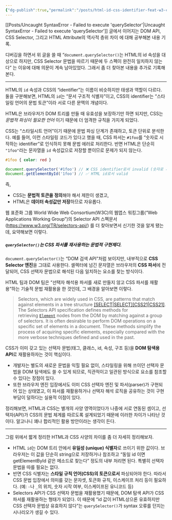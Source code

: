 ```yaml
---
{"dg-publish":true,"permalink":"/posts/html-id-css-identifier-feat-w3-c-selector-api/","tags":["HTML","CSS"],"created":"2025-10-29","updated":"2025-10-29"}
---
```


[[Posts/Uncaught SyntaxError - Failed to execute 'querySelector'\|Uncaught SyntaxError - Failed to execute 'querySelector']] 글에서 이어지는 DOM API, CSS Selector, 그리고 HTML Attribute의 역사적 층위 차이 에 대해 공부해본 내용 기록.

디버깅을 하면서 위 글을 쓸 때 “`document.querySelector()`는 HTML의 id 속성을 대상으로 하지만, CSS Selector 문법을 따르기 때문에 두 스펙이 완전히 일치하지 않는다” 는 이유에 대해 의문이 계속 남아있었다. 그래서 좀 더 찾아본 내용을 추가로 기록해본다.

---

HTML의 `id` 속성과 CSS의 “identifier”는 이름이 비슷하지만 태생과 역할이 다르다. 둘을 구분해보면, HTML의 `id`는 “문서 구조적 식별자”이고, CSS의 identifier는 “스타일링 언어의 문법 토큰”이라 서로 다른 문맥의 개념이다.

HTML은 브라우저가 DOM 트리를 만들 때 유효성을 보장하기만 하면 되지만, CSS는 _문법적 파싱이 필요한 언어_ 이기 때문에 더 엄격한 규칙을 가지게 되었다. 

CSS는 “스타일시트 언어”이기 때문에 문법 파싱 단계가 존재하고, 토큰 단위로 분석한다. 예를 들어,  이런 스타일링 코드가 있다고 했을 때, CSS 파서는 `#1foo`를 “숫자로 시작하는 identifier”로 인식하지 못해 문법 에러로 처리한다. 반면 HTML은 단순히 `"1foo"`라는 문자열을 `id` 속성값으로 저장할 뿐이므로 문제가 되지 않는다.

```css
#1foo { color: red }
```

```js
document.querySelector('#1foo') // ❌ CSS identifier로서 invalid (숫자로 시작)
document.getElementById('1foo') // ✅ HTML id로서 valid
```

즉,
- CSS는 **문법적 토큰을 정의**해야 해서 제한이 생겼고,
- HTML은 **데이터 속성값만 저장**하므로 자유롭다.


웹 표준화 그룹 World Wide Web Consortium(W3C)의 웹앱스 워킹그룹(“Web Applications Working Group”)의 Selector API 스펙문서(https://www.w3.org/TR/selectors-api/) 를 더 찾아보면서 신기한 것을 알게 됐는데, 요약해보면 이렇다.

##### `querySelector()`는 **CSS 파서를 재사용**하는 문법적 구현체다.

`document.querySelector()`는 “DOM 검색 API”처럼 보이지만, 내부적으로 **CSS Selector 엔진**을 그대로 사용한다. 셀렉터에 넘긴 문자열은 브라우저의 **CSS 파서**에 전달되어, CSS 선택자 문법으로 해석된 다음 일치하는 요소를 찾는 방식이다.

HTML 팀과 DOM 팀은 “선택자 해석용 파서를 새로 만들지 않고 CSS 파서를 재활용”하는 기술적 문법 재활용을 한 것인데, 그 배경을 알아보면 이렇다.

> Selectors, which are widely used in CSS, are patterns that match against elements in a tree structure [[SELECT\|SELECT]](https://www.w3.org/TR/selectors-api/#SELECT)[[CSS21\|CSS21]](https://www.w3.org/TR/selectors-api/#CSS21). The Selectors API specification defines methods for retrieving [`Element`](https://www.w3.org/TR/selectors-api/#element) nodes from the DOM by matching against a group of selectors. It is often desirable to perform DOM operations on a specific set of elements in a document. These methods simplify the process of acquiring specific elements, especially compared with the more verbose techniques defined and used in the past.

CSS가 이미 갖고 있는 선택자 문법(태그, 클래스, id, 속성, 구조 등)을 **DOM 탐색용 API**로 재활용하자는 것이 핵심이다.

- 개발자는 별도의 새로운 문법을 익힐 필요 없이, 스타일링을 위해 쓰이던 선택자 문법을 DOM 탐색에도 쓸 수 있게 되므로, 직관적이고 일관된 방식으로 요소를 참조할 수 있다는 장점이 있다.
- 또한 브라우저 엔진 입장에서도 이미 CSS 선택자 엔진 및 파서(parser)가 구현되어 있는 상태였고, 이 파서를 재활용하거나 선택자 해석 로직을 공유하는 것이 구현 부담이 덜하다는 실용적 이점이 있다.


정리해보면, HTML과 CSS는 별개의 사양 영역이었다가 나중에 서로 연동된 셈이고, 선택자(API)가 CSS의 문법 체계를 따르도록 설계되었기 때문에 이러한 차이가 나타난 것이다. 알고나니 꽤나 합리적인 활용 방안이라는 생각이 든다. 

---

그럼 위에서 짧게 정리한 HTML과 CSS 사양의 차이를 좀 더 자세히 정리해보자.

- HTML `id`는 DOM 트리 안에서 **유일성 (unique) 식별자**로 쓰이기 위한 값이다. 브라우저는 이 값을 단순히 string으로 저장하거나 참조하고 “동일 id 이면 getElementById 같은 메소드로 찾는다” 정도의 내부 처리면 된다. 특별히 선택자 문법을 따를 필요는 없다.
- 반면 CSS 식별자는 **스타일 규칙 언어(CSS)의 토큰으로서** 파싱되어야 한다. 따라서 CSS 문법 입장에서 의미를 갖는 문자셋, 토큰화 규칙, 이스케이프 처리 등이 필요하다. (예: `-`나 `_`의 위치, 숫자 시작 여부, 이스케이프된 유니코드 등)
- Selectors API가 CSS 선택자 문법을 재활용했기 때문에, DOM 탐색 API가 CSS 파서를 재활용하는 형태가 되었다. 이 때문에 “id 값이 HTML상으론 유효하지만 CSS 선택자 문법상 유효하지 않다”는 `querySelector()`가 syntax 오류를 던지는 시나리오가 생길 수 있다.

